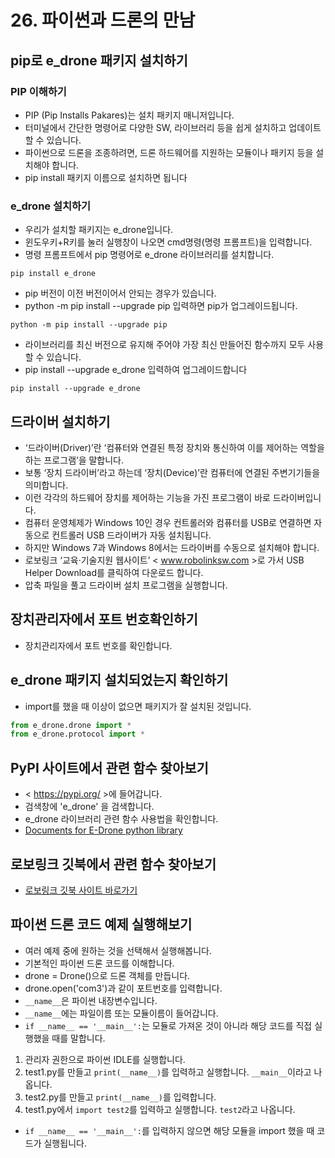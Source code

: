 # 26. 파이썬과 드론의 만남
## pip로 e_drone 패키지 설치하기
### PIP 이해하기
* PIP (Pip Installs Pakares)는 설치 패키지 매니저입니다. 
* 터미널에서 간단한 명령어로 다양한 SW, 라이브러리 등을 쉽게 설치하고 업데이트 할 수 있습니다.
* 파이썬으로 드론을 조종하려면, 드론 하드웨어를 지원하는 모듈이나 패키지 등을 설치해야 합니다.
* pip install 패키지 이름으로 설치하면 됩니다

### e_drone 설치하기
* 우리가 설치할 패키지는 e_drone입니다.
* 윈도우키+R키를 눌러 실행창이 나오면 cmd명령(명령 프롬프트)을 입력합니다.
* 명령 프롬프트에서 pip 명령어로 e_drone 라이브러리를 설치합니다.
``` 
pip install e_drone
```

* pip 버전이 이전 버전이어서 안되는 경우가 있습니다. 
* python -m pip install --upgrade pip 입력하면 pip가 업그레이드됩니다.
```
python -m pip install --upgrade pip
```

* 라이브러리를 최신 버전으로 유지해 주어야 가장 최신 만들어진 함수까지 모두 사용할 수 있습니다. 
* pip install --upgrade e_drone 입력하여 업그레이드합니다
```
pip install --upgrade e_drone
```

## 드라이버 설치하기
* ‘드라이버(Driver)’란 ‘컴퓨터와 연결된 특정 장치와 통신하여 이를 제어하는 역할을 하는 프로그램’을 말합니다. 
* 보통 ‘장치 드라이버’라고 하는데 ‘장치(Device)’란 컴퓨터에 연결된 주변기기들을 의미합니다.
* 이런 각각의 하드웨어 장치를 제어하는 기능을 가진 프로그램이 바로 드라이버입니다.
* 컴퓨터 운영체제가 Windows 10인 경우 컨트롤러와 컴퓨터를 USB로 연결하면 자동으로 컨트롤러 USB 드라이버가 자동 설치됩니다. 
* 하지만 Windows 7과 Windows 8에서는 드라이버를 수동으로 설치해야 합니다. 
* 로보링크 ‘교육·기술지원 웹사이트’ < www.robolinksw.com >로 가서 USB Helper Download를 클릭하여 다운로드 합니다. 
* 압축 파일을 풀고 드라이버 설치 프로그램을 실행합니다.

## 장치관리자에서 포트 번호확인하기
* 장치관리자에서 포트 번호를 확인합니다.

## e_drone 패키지 설치되었는지 확인하기
* import를 했을 때 이상이 없으면 패키지가 잘 설치된 것입니다.
```python
from e_drone.drone import *
from e_drone.protocol import *
```

## PyPI 사이트에서 관련 함수 찾아보기
* < https://pypi.org/ >에 들어갑니다.
* 검색창에 'e_drone' 을 검색합니다.
* e_drone 라이브러리 관련 함수 사용법을 확인합니다.
* [Documents for E-Drone python library](http://dev.byrobot.co.kr/documents/kr/products/e_drone/library/python/e_drone/)

## 로보링크 깃북에서 관련 함수 찾아보기
* [로보링크 깃북 사이트 바로가기](https://robolink.gitbook.io/manual/codrone_lib/codrone_python_main)


## 파이썬 드론 코드 예제 실행해보기
* 여러 예제 중에 원하는 것을 선택해서 실행해봅니다.
* 기본적인 파이썬 드론 코드를 이해합니다.
* drone = Drone()으로 드론 객체를 만듭니다.
* drone.open('com3')과 같이 포트번호를 입력합니다.
* ```__name__```은 파이썬 내장변수입니다.
* ```__name__```에는 파일이름 또는 모듈이름이 들어갑니다.
* ```if __name__ == '__main__':```는 모듈로 가져온 것이 아니라 해당 코드를 직접 실행했을 때를 말합니다.
1. 관리자 권한으로 파이썬 IDLE를 실행합니다.
2. test1.py를 만들고 ```print(__name__)```를 입력하고 실행합니다. ```__main__```이라고 나옵니다.
3. test2.py를 만들고 ```print(__name__)```를 입력합니다. 
4. test1.py에서 ```import test2```를 입력하고 실행합니다. ```test2```라고 나옵니다.

* ```if __name__ == '__main__':```를 입력하지 않으면 해당 모듈을 import 했을 때 코드가 실행됩니다.
